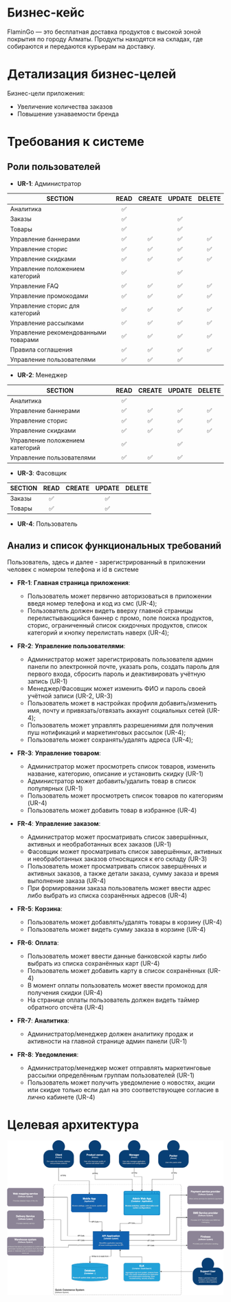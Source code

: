 # Бизнес-кейс
FlaminGo — это бесплатная доставка продуктов с высокой зоной покрытия по городу Алматы. Продукты находятся на складах, где собираются и передаются курьерам на доставку.

# Детализация бизнес-целей <a name="bn_details"></a>
Бизнес-цели приложения:
* Увеличение количества заказов
* Повышение узнаваемости бренда

# Требования к системе

## Роли пользователей
* **UR-1**: Администратор 

**SECTION** | READ | CREATE | UPDATE | DELETE |
-----------|------|-------|--------|--------|
Аналитика |<div align="center">:white_check_mark:</div>||||
Заказы |<div align="center">:white_check_mark:</div>||<div align="center">:white_check_mark:</div>||
Товары |<div align="center">:white_check_mark:</div>||<div align="center">:white_check_mark:</div>||
Управление баннерами |<div align="center">:white_check_mark:</div>|<div align="center">:white_check_mark:</div>|<div align="center">:white_check_mark:</div>|<div align="center">:white_check_mark:</div>|
Управление сторис |<div align="center">:white_check_mark:</div>|<div align="center">:white_check_mark:</div>|<div align="center">:white_check_mark:</div>|<div align="center">:white_check_mark:</div>|
Управление скидками |<div align="center">:white_check_mark:</div>|<div align="center">:white_check_mark:</div>|<div align="center">:white_check_mark:</div>|<div align="center">:white_check_mark:</div>|
Управление положением категорий |<div align="center">:white_check_mark:</div>||<div align="center">:white_check_mark:</div>||
Управление FAQ |<div align="center">:white_check_mark:</div>|<div align="center">:white_check_mark:</div>|<div align="center">:white_check_mark:</div>|<div align="center">:white_check_mark:</div>|
Управление промокодами |<div align="center">:white_check_mark:</div>|<div align="center">:white_check_mark:</div>|<div align="center">:white_check_mark:</div>|<div align="center">:white_check_mark:</div>|
Управление сторис для категорий |<div align="center">:white_check_mark:</div>|<div align="center">:white_check_mark:</div>|<div align="center">:white_check_mark:</div>|<div align="center">:white_check_mark:</div>|
Управление рассылками |<div align="center">:white_check_mark:</div>|<div align="center">:white_check_mark:</div>|<div align="center">:white_check_mark:</div>|<div align="center">:white_check_mark:</div>|
Управление рекомендованными товарами|<div align="center">:white_check_mark:</div>|<div align="center">:white_check_mark:</div>|<div align="center">:white_check_mark:</div>|<div align="center">:white_check_mark:</div>|
Правила соглашения |<div align="center">:white_check_mark:</div>|<div align="center">:white_check_mark:</div>|<div align="center">:white_check_mark:</div>|<div align="center">:white_check_mark:</div>|
Управление пользователями |<div align="center">:white_check_mark:</div>|<div align="center">:white_check_mark:</div>|<div align="center">:white_check_mark:</div>||
                    
                    
* **UR-2**: Менеджер

**SECTION** | READ | CREATE | UPDATE | DELETE |
-----------|------|-------|--------|--------|
Аналитика |<div align="center">:white_check_mark:</div>||||
Управление баннерами |<div align="center">:white_check_mark:</div>|<div align="center">:white_check_mark:</div>|<div align="center">:white_check_mark:</div>|<div align="center">:white_check_mark:</div>|
Управление сторис |<div align="center">:white_check_mark:</div>|<div align="center">:white_check_mark:</div>|<div align="center">:white_check_mark:</div>|<div align="center">:white_check_mark:</div>|
Управление скидками |<div align="center">:white_check_mark:</div>|<div align="center">:white_check_mark:</div>|<div align="center">:white_check_mark:</div>|<div align="center">:white_check_mark:</div>|
Управление положением категорий |<div align="center">:white_check_mark:</div>||<div align="center">:white_check_mark:</div>||
Управление пользователями |<div align="center">:white_check_mark:</div>|<div align="center">:white_check_mark:</div>|<div align="center">:white_check_mark:</div>||

* **UR-3**: Фасовщик

**SECTION** | READ | CREATE | UPDATE | DELETE |
-----------|------|-------|--------|--------|
Заказы |<div align="center">:white_check_mark:</div>||<div align="center">:white_check_mark:</div>||
Товары |<div align="center">:white_check_mark:</div>||<div align="center">:white_check_mark:</div>||

* **UR-4**: Пользователь

## Анализ и список функциональных требований <a name="func_req"></a>
Пользователь, здесь и далее - зарегистрированный в приложении человек с номером телефона и id в системе

* **FR-1**: **Главная страница приложения**:
    - Пользователь может первично авторизоваться в приложении введя номер телефона и код из смс (UR-4);
    - Пользователь должен видеть вверху главной страницы перелистывающийся баннер с промо, поле поиска продуктов, сторис, ограниченный список скидочных продуктов, список категорий и кнопку перелистать наверх (UR-4);
* **FR-2**: **Управление пользователями**:
    - Администратор может зарегистрировать пользователя админ панели по электронной почте, указать роль, создать пароль для первого входа, сбросить пароль и деактивировать учётную запись (UR-1)
    - Менеджер/Фасовщик может изменить ФИО и пароль своей учётной записи (UR-2, UR-3)
    - Пользователь может в настройках профиля добавить/изменить имя, почту и привязать/отвязать аккаунт социальных сетей (UR-4);
    - Пользователь может управлять разрешениями для получения пуш нотификаций и маркетинговых рассылок (UR-4);
    - Пользователь может сохранять/удалять адреса (UR-4);
    
* **FR-3**: **Управление товаром**:
    - Администратор может просмотреть список товаров, изменить название, категорию, описание и установить скидку (UR-1)
    - Администратор может добавить/удалить товар в список популярных (UR-1)
    - Пользователь может просмотреть список товаров по категориям (UR-4)
    - Пользователь может добавить товар в избранное (UR-4)

* **FR-4**: **Управление заказом**:
    - Администратор может просматривать список завершённых, активных и необработанных всех заказов (UR-1)
    - Фасовщик может просматривать список завершённых, активных и необработанных заказов относящихся к его складу (UR-3)
    - Пользователь может просматривать список завершённых и активных заказов, а также детали заказа, сумму заказа и время выполнение заказа (UR-4)
    - При формировании заказа пользователь может ввести адрес либо выбрать из списка созранённых адресов (UR-4)

* **FR-5**: **Корзина**:
    - Пользователь может добавлять/удалять товары в корзину (UR-4)
    - Пользователь может видеть сумму заказа в корзине (UR-4)

* **FR-6**: **Оплата**:
    - Пользователь может ввести данные банковской карты либо выбрать из списка сохранённых карт (UR-4)
    - Пользователь может добавить карту в список сохранённых (UR-4)
    - В момент оплаты пользователь может ввести промокод для получения скидки (UR-4)
    - На странице оплаты пользователь должен видеть таймер обратного отсчёта (UR-4)

* **FR-7**: **Аналитика**:
    - Администратор/менеджер должен аналитику продаж и активности на главной странице админ панели (UR-1)

* **FR-8**: **Уведомления**:
    - Администратор/менеджер может отправлять маркетинговые рассылки определённым группам пользователей (UR-1)
    - Пользователь может получить уведомление о новостях, акции или скидке только если дал на это соответствующее согласие в лично кабинете (UR-4)

# Целевая архитектура

![alt tag](https://github.com/reddeveI/sb-architecture/blob/main/images/C4Context.drawio.png)
